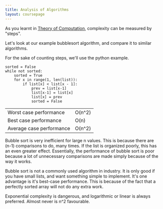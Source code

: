```yaml
---
title: Analysis of Algorithms
layout: coursepage
---
```


As you learnt in [Theory of Computation](/courses/CSE1010/2-Computation/1-TheoryOfComputation/), complexity can be measured by "steps".

Let's look at our example bubblesort algorithm, and compare it to similar algorithms.

For the sake of counting steps, we'll use the python example.

    sorted = False
    while not sorted:
        sorted = True
        for x in range(1, len(list)):
            if list[x] < list[x - 1]:
                prev = list[x-1]
                list[x-1] = list[x]
                list[x] = prev
                sorted = False

<table class="table">
<tr><td>Worst case performance</td><td>O(n^2)</td></tr>
<tr><td>Best case performance</td><td>O(n)</td></tr>
<tr><td>Average case performance</td><td>O(n^2)</td></tr>
</table>

Bubble sort is very inefficient for large n values. This is because there are (n-1) comparisons to do, many times. If the list is organized poorly, this has an even greater effect. Essentially, the performance of bubble sort is poor because a lot of unnecessary comparisons are made simply because of the way it works.

Bubble sort is not a commonly used algorithm in industry. It is only good if you have small lists, and want something simple to implement. It's one advantage is it's best-case performance. This is because of the fact that a perfectly sorted array will not do any extra work.

Exponential complexity is dangerous, and logarithmic or linear is always preferred. Almost never is n^2 favourable.
